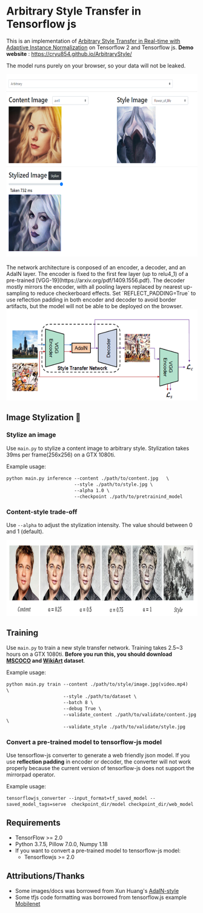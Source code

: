 # Arbitrary Style Transfer in Tensorflow js

This is an implementation of [Arbitrary Style Transfer in Real-time with Adaptive Instance Normalization](https://openaccess.thecvf.com/content_ICCV_2017/papers/Huang_Arbitrary_Style_Transfer_ICCV_2017_paper.pdf) on Tensorflow 2 and Tensorflow js. **Demo website** : https://cryu854.github.io/ArbitraryStyle/

The model runs purely on your browser, so your data will not be leaked.
<div align='center'>
<img src = 'images/src/web_demo.PNG' height="480px">
</div>
<br>
The network architecture is conposed of an encoder, a decoder, and an AdaIN layer. The encoder is fixed to the first few layer (up to relu4_1) of a pre-trained [VGG-19](https://arxiv.org/pdf/1409.1556.pdf). The decoder mostly mirrors the encoder, with all pooling layers replaced by nearest up-sampling to reduce checkerboard effects. Set `REFLECT_PADDING=True` to use reflection padding in both encoder and decoder to avoid border artifacts, but the model will not be able to be deployed on the browser.

<div align='center'>
<img src = 'images/src/architecture.PNG' height="240px">
</div>

## Image Stylization :art:



### Stylize an image
Use `main.py` to stylize a content image to arbitrary style. 
Stylization takes 39ms per frame(256x256) on a GTX 1080ti.

Example usage:
```
python main.py inference --content ./path/to/content.jpg   \
                         --style ./path/to/style.jpg \
                         --alpha 1.0 \
                         --checkpoint ./path/to/pretrainind_model
```

### Content-style trade-off
Use `--alpha` to adjust the stylization intensity. The value should between 0 and 1 (default).
<div align='center'>
<img src = 'images/src/interpolate.PNG' height="200px">
</div>

## Training
Use `main.py` to train a new style transfer network.
Training takes 2.5~3 hours on a GTX 1080ti.
**Before you run this, you should download [MSCOCO](http://msvocds.blob.core.windows.net/coco2014/train2014.zip) and [WikiArt](https://www.kaggle.com/c/painter-by-numbers) dataset**. 

Example usage:

```
python main.py train --content ./path/to/style/image.jpg(video.mp4)   \
                     --style ./path/to/dataset \
                     --batch 8 \
                     --debug True \
                     --validate_content ./path/to/validate/content.jpg \
                     --validate_style ./path/to/validate/style.jpg
```
      
### Convert a pre-trained model to tensorflow-js model
Use tensorflow-js converter to generate a web friendly json model.
If you use **reflection padding** in encoder or decoder, the converter will not work properly because the current version of tensorflow-js does not support the mirrorpad operator.

Example usage:
```
tensorflowjs_converter --input_format=tf_saved_model --saved_model_tags=serve  checkpoint_dir/model checkpoint_dir/web_model
```

## Requirements
- TensorFlow >= 2.0
- Python 3.7.5, Pillow 7.0.0, Numpy 1.18
- If you want to convert a pre-trained model to tensorflow-js model:
  - Tensorflowjs >= 2.0

## Attributions/Thanks
- Some images/docs was borrowed from Xun Huang's [AdaIN-style](https://github.com/xunhuang1995/AdaIN-style)
- Some tfjs code formatting was borrowed from tensorflow.js example [Mobilenet](https://github.com/tensorflow/tfjs-examples/tree/master/mobilenet)
